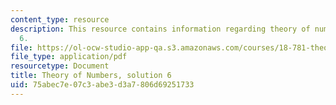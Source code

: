 ```yaml
---
content_type: resource
description: This resource contains information regarding theory of numbers, solution
  6.
file: https://ol-ocw-studio-app-qa.s3.amazonaws.com/courses/18-781-theory-of-numbers-spring-2012/75abec7e07c3abe3d3a7806d69251733_MIT18_781S12_pset6sol.pdf
file_type: application/pdf
resourcetype: Document
title: Theory of Numbers, solution 6
uid: 75abec7e-07c3-abe3-d3a7-806d69251733
---
```

